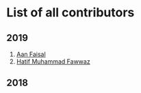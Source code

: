 # List of all contributors

## 2019

1. [Aan Faisal](https://github.com/aanfaisal)
2. [Hatif Muhammad Fawwaz](https://github.com/rainr7)



## 2018
